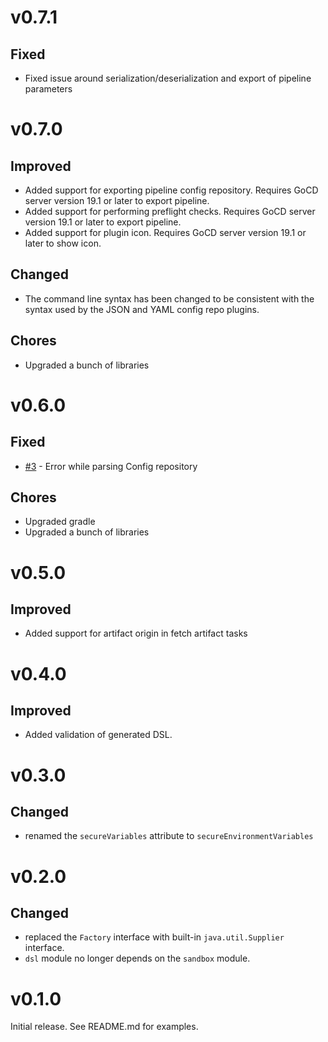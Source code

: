 # v0.7.1

## Fixed

- Fixed issue around serialization/deserialization and export of pipeline parameters

# v0.7.0

## Improved

- Added support for exporting pipeline config repository. Requires GoCD server version 19.1 or later to export pipeline.
- Added support for performing preflight checks. Requires GoCD server version 19.1 or later to export pipeline.
- Added support for plugin icon. Requires GoCD server version 19.1 or later to show icon.

## Changed

- The command line syntax has been changed to be consistent with the syntax used by the JSON and YAML config repo plugins.

## Chores

- Upgraded a bunch of libraries

# v0.6.0

## Fixed

- [#3](https://github.com/ketan/gocd-groovy-dsl-config-plugin/issues/3) - Error while parsing Config repository

## Chores

- Upgraded gradle
- Upgraded a bunch of libraries

# v0.5.0

## Improved

- Added support for artifact origin in fetch artifact tasks

# v0.4.0

## Improved

- Added validation of generated DSL.

# v0.3.0

## Changed

- renamed the `secureVariables` attribute to `secureEnvironmentVariables`

# v0.2.0

## Changed

- replaced the `Factory` interface with built-in `java.util.Supplier` interface.
- `dsl` module no longer depends on the `sandbox` module.

# v0.1.0

Initial release. See README.md for examples.

